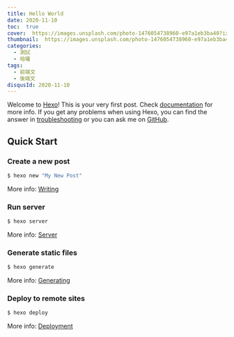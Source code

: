 ```yaml
---
title: Hello World
date: 2020-11-10
toc:  true 
cover:  https://images.unsplash.com/photo-1476054738960-e97a1eb3ba40?ixlib=rb-1.2.1&auto=format&fit=crop&w=1050&q=80
thumbnail:  https://images.unsplash.com/photo-1476054738960-e97a1eb3ba40?ixlib=rb-1.2.1&auto=format&fit=crop&w=1050&q=80
categories: 
  - 測試
  - 哈囉
tags: 
  - 前端文
  - 後端文
disqusId: 2020-11-10
---
```

Welcome to [Hexo](https://hexo.io/)! This is your very first post. Check [documentation](https://hexo.io/docs/) for more info. If you get any problems when using Hexo, you can find the answer in [troubleshooting](https://hexo.io/docs/troubleshooting.html) or you can ask me on [GitHub](https://github.com/hexojs/hexo/issues).

## Quick Start

### Create a new post

``` bash
$ hexo new "My New Post"
```

More info: [Writing](https://hexo.io/docs/writing.html)

<!--more-->

### Run server

``` bash
$ hexo server
```

More info: [Server](https://hexo.io/docs/server.html)

### Generate static files

``` bash
$ hexo generate
```

More info: [Generating](https://hexo.io/docs/generating.html)

### Deploy to remote sites

``` bash
$ hexo deploy
```

More info: [Deployment](https://hexo.io/docs/one-command-deployment.html)
